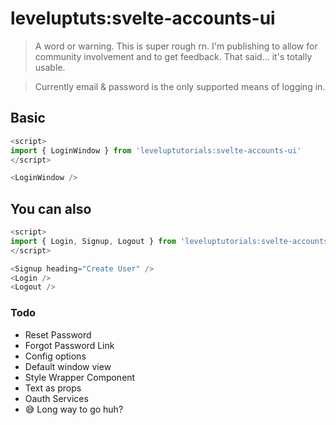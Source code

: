 # leveluptuts:svelte-accounts-ui

> A word or warning. This is super rough rn. I'm publishing to allow for community involvement and to get feedback. That said... it's totally usable.

> Currently email & password is the only supported means of logging in.

## Basic

```js
<script>
import { LoginWindow } from 'leveluptutorials:svelte-accounts-ui'
</script>

<LoginWindow />
```

## You can also

```js
<script>
import { Login, Signup, Logout } from 'leveluptutorials:svelte-accounts-ui'
</script>

<Signup heading="Create User" />
<Login />
<Logout />
```

### Todo

- Reset Password
- Forgot Password Link
- Config options
- Default window view
- Style Wrapper Component
- Text as props
- Oauth Services
- 😅 Long way to go huh?
